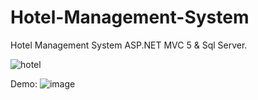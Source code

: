 # Hotel-Management-System
Hotel Management System ASP.NET MVC 5 & Sql Server.

![hotel](https://user-images.githubusercontent.com/55732539/131653740-e40d90db-e5c4-4dca-8914-baa6b68c4f9e.jpg)

Demo:
![image](https://user-images.githubusercontent.com/55732539/131786742-fdbadfcb-9801-479e-904e-c02980faa2ac.png)


